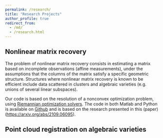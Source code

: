 ```yaml
---
permalink: /research/
title: "Research Projects"
author_profile: true
redirect_from:
  - /md/
  - /research.html
---
```


## Nonlinear matrix recovery

The problem of nonlinear matrix recovery consists in estimating a matrix based on incomplete observations (affine measurements), under the assumptions that the columns of the matrix satisfy a specific geometric structure. Structures where nonlinear matrix recovery is known to be efficient include data scattered in clusters and algebraic varieties (e.g. unions of several linear subspaces).

Our code is based on the resolution of a nonconvex optimization problem, using [Riemannian optimization solvers](https://manopt.org). The code in both Matlab and Python is available on [Github](https://github.com/flgoyens/nonlinear-matrix-recovery) and is based on the research presented in this (paper)(https://arxiv.org/abs/2109.06095).

## Point cloud registration on algebraic varieties
